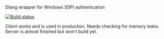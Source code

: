 
Dlang wrapper for Windows SSPI authentication

[![Build status](https://ci.appveyor.com/api/projects/status/54c7lg0lt0k26skn/branch/master?svg=true)](https://ci.appveyor.com/project/LaeethIsharc/sspi-d/branch/master)

Client works and is used in production.  Needs checking for memory leaks.  Server is almost finished but won't build yet.

